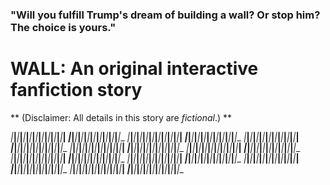 ### "Will you fulfill Trump's dream of building a wall? Or stop him? The choice is yours."

# WALL: An original interactive fanfiction story
** (Disclaimer: All details in this story are _fictional_.) **

_|___|___|___|___|___|___|___|___|___|___|___|___|___|___|___|___|___|
___|___|___|___|___|___|___|___|___|___|___|___|___|___|___|___|___|__
_|___|___|___|___|___|___|___|___|___|___|___|___|___|___|___|___|___|
___|___|___|___|___|___|___|___|___|___|___|___|___|___|___|___|___|__
_|___|___|___|___|___|___|___|___|___|___|___|___|___|___|___|___|___|
___|___|___|___|___|___|___|___|___|___|___|___|___|___|___|___|___|__
_|___|___|___|___|___|___|___|___|___|___|___|___|___|___|___|___|___|
___|___|___|___|___|___|___|___|___|___|___|___|___|___|___|___|___|__
_|___|___|___|___|___|___|___|___|___|___|___|___|___|___|___|___|___|
___|___|___|___|___|___|___|___|___|___|___|___|___|___|___|___|___|__
_|___|___|___|___|___|___|___|___|___|___|___|___|___|___|___|___|___|
___|___|___|___|___|___|___|___|___|___|___|___|___|___|___|___|___|__
_|___|___|___|___|___|___|___|___|___|___|___|___|___|___|___|___|___|
___|___|___|___|___|___|___|___|___|___|___|___|___|___|___|___|___|__
_|___|___|___|___|___|___|___|___|___|___|___|___|___|___|___|___|___|
___|___|___|___|___|___|___|___|___|___|___|___|___|___|___|___|___|__
_|___|___|___|___|___|___|___|___|___|___|___|___|___|___|___|___|___|
___|___|___|___|___|___|___|___|___|___|___|___|___|___|___|___|___|__
